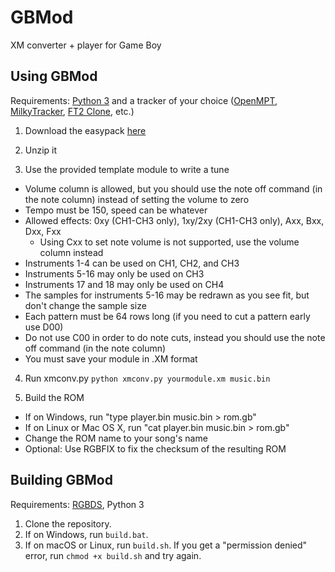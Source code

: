 # GBMod
XM converter + player for Game Boy

## Using GBMod
Requirements: [Python 3](https://www.python.org/) and a tracker of your choice ([OpenMPT](https://openmpt.org/), [MilkyTracker](https://milkytracker.org/), [FT2 Clone](https://16-bits.org/ft2.php), etc.)

1. Download the easypack [here](http://devnet.sonicgamesdimension.net/GBMod-Easypack.zip)

2. Unzip it

3. Use the provided template module to write a tune
  - Volume column is allowed, but you should use the note off command (in the note column) instead of setting the volume to zero
  - Tempo must be 150, speed can be whatever
  - Allowed effects: 0xy (CH1-CH3 only), 1xy/2xy (CH1-CH3 only), Axx, Bxx, Dxx, Fxx
    - Using Cxx to set note volume is not supported, use the volume column instead
  - Instruments 1-4 can be used on CH1, CH2, and CH3
  - Instruments 5-16 may only be used on CH3
  - Instruments 17 and 18 may only be used on CH4
  - The samples for instruments 5-16 may be redrawn as you see fit, but don't change the sample size
  - Each pattern must be 64 rows long (if you need to cut a pattern early use D00)
  - Do not use C00 in order to do note cuts, instead you should use the note off command (in the note column)
  - You must save your module in .XM format

4. Run xmconv.py
`python xmconv.py yourmodule.xm music.bin`

5. Build the ROM
  - If on Windows, run "type player.bin music.bin > rom.gb"
  - If on Linux or Mac OS X, run "cat player.bin music.bin > rom.gb"
  - Change the ROM name to your song's name
  - Optional: Use RGBFIX to fix the checksum of the resulting ROM

## Building GBMod
Requirements: [RGBDS](https://github.com/gbdev/rgbds), Python 3

1. Clone the repository.
2. If on Windows, run `build.bat`.
3. If on macOS or Linux, run `build.sh`. If you get a "permission denied" error, run `chmod +x build.sh` and try again.
